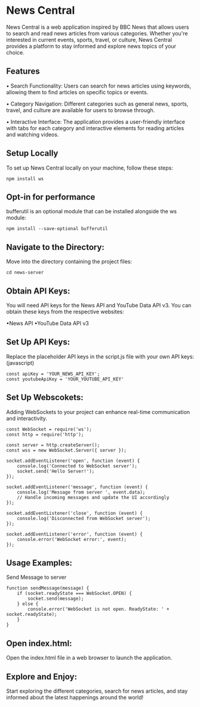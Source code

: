 # News Central

News Central is a web application inspired by BBC News that allows users to search and read news articles from various categories. Whether you're interested in current events, sports, travel, or culture, News Central provides a platform to stay informed and explore news topics of your choice.

## Features

• Search Functionality: Users can search for news articles using keywords, allowing them to find articles on specific topics or events.

• Category Navigation: Different categories such as general news, sports, travel, and culture are available for users to browse through.

• Interactive Interface: The application provides a user-friendly interface with tabs for each category and interactive elements for reading articles and watching videos.

## Setup Locally
To set up News Central locally on your machine, follow these steps:

```vscode terminal
npm install ws
```
## Opt-in for performance
bufferutil is an optional module that can be installed alongside the ws module:
```
npm install --save-optional bufferutil
```

## Navigate to the Directory:
Move into the directory containing the project files:
```vscode terminal
cd news-server
```
## Obtain API Keys: 
You will need API keys for the News API and YouTube Data API v3. You can obtain these keys from the respective websites:

•News API
•YouTube Data API v3

## Set Up API Keys: 
Replace the placeholder API keys in the script.js file with your own API keys: (javascript)
``` 
const apiKey = 'YOUR_NEWS_API_KEY';
const youtubeApiKey = 'YOUR_YOUTUBE_API_KEY'
``` 
## Set Up Webscokets: 
Adding WebSockets to your project can enhance real-time communication and interactivity. 
``` 
const WebSocket = require('ws');
const http = require('http');

const server = http.createServer();
const wss = new WebSocket.Server({ server });

socket.addEventListener('open', function (event) {
    console.log('Connected to WebSocket server');
    socket.send('Hello Server!');
});

socket.addEventListener('message', function (event) {
    console.log('Message from server ', event.data);
    // Handle incoming messages and update the UI accordingly
});

socket.addEventListener('close', function (event) {
    console.log('Disconnected from WebSocket server');
});

socket.addEventListener('error', function (event) {
    console.error('WebSocket error:', event);
});

``` 
## Usage Examples:
Send Message to server
``` 
function sendMessage(message) {
    if (socket.readyState === WebSocket.OPEN) {
        socket.send(message);
    } else {
        console.error('WebSocket is not open. ReadyState: ' + socket.readyState);
    }
}
``` 

## Open index.html: 
Open the index.html file in a web browser to launch the application.

## Explore and Enjoy: 
Start exploring the different categories, search for news articles, and stay informed about the latest happenings around the world!
